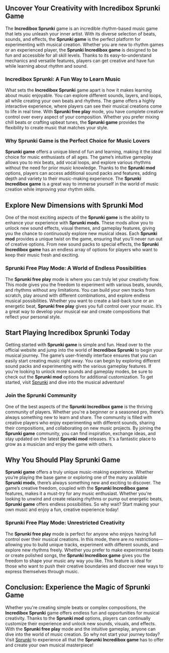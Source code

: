<p>
  <h2>Uncover Your Creativity with Incredibox Sprunki Game</h2>
  The <strong>Incredibox Sprunki</strong> game is an incredible rhythm-based music game that lets you unleash your inner artist. With its diverse selection of beats, sounds, and effects, the <strong>Sprunki game</strong> is the perfect platform for experimenting with musical creation. Whether you are new to rhythm games or an experienced player, the <strong>Sprunki Incredibox game</strong> is designed to be fun and accessible for all skill levels. Thanks to its easy-to-understand mechanics and versatile features, players can get creative and have fun while learning about rhythm and sound.

  <h3>Incredibox Sprunki: A Fun Way to Learn Music</h3>
  What sets the <strong>Incredibox Sprunki</strong> game apart is how it makes learning about music enjoyable. You can explore different sounds, layers, and loops, all while creating your own beats and rhythms. The game offers a highly interactive experience, where players can see their musical creations come to life in real time. With <strong>Sprunki free play</strong> mode, you have complete creative control over every aspect of your composition. Whether you prefer mixing chill beats or crafting upbeat tunes, the <strong>Sprunki game</strong> provides the flexibility to create music that matches your style.

  <h3>Why Sprunki Game is the Perfect Choice for Music Lovers</h3>
  <strong>Sprunki game</strong> offers a unique blend of fun and learning, making it the ideal choice for music enthusiasts of all ages. The game’s intuitive gameplay allows you to mix beats, add vocal loops, and explore various rhythms without the need for prior music knowledge. Thanks to the <strong>Sprunki mod</strong> options, players can access additional sound packs and features, adding depth and variety to their music-making experience. The <strong>Sprunki Incredibox game</strong> is a great way to immerse yourself in the world of music creation while improving your rhythm skills.

  <h2>Explore New Dimensions with Sprunki Mod</h2>
  One of the most exciting aspects of the <strong>Sprunki game</strong> is the ability to enhance your experience with <strong>Sprunki mods</strong>. These mods allow you to unlock new sound effects, visual themes, and gameplay features, giving you the chance to continuously explore new musical ideas. Each <strong>Sprunki mod</strong> provides a unique twist on the game, ensuring that you’ll never run out of creative options. From new sound packs to special effects, the <strong>Sprunki Incredibox game</strong> has an endless array of options for players who want to keep their music fresh and exciting.

  <h3>Sprunki Free Play Mode: A World of Endless Possibilities</h3>
  The <strong>Sprunki free play</strong> mode is where you can truly let your creativity flow. This mode gives you the freedom to experiment with various beats, sounds, and rhythms without any limitations. You can build your own tracks from scratch, play around with different combinations, and explore endless musical possibilities. Whether you want to create a laid-back tune or an energetic beat, <strong>Sprunki free play</strong> gives you full control over your music. It’s a great way to develop your musical ear and create compositions that reflect your personal style.

  <h2>Start Playing Incredibox Sprunki Today</h2>
  Getting started with <strong>Sprunki game</strong> is simple and fun. Head over to the official website and jump into the world of <strong>Incredibox Sprunki</strong> to begin your musical journey. The game’s user-friendly interface ensures that you can easily start creating music right away. You can begin by exploring different sound packs and experimenting with the various gameplay features. If you're looking to unlock more sounds and gameplay modes, be sure to check out the <strong>Sprunki mod</strong> options for additional customization. To get started, visit <a href="https://sprunkisprunk.github.io/" style="color:black;">Sprunki</a> and dive into the musical adventure!

  <h3>Join the Sprunki Community</h3>
  One of the best aspects of the <strong>Sprunki Incredibox game</strong> is the thriving community of players. Whether you're a beginner or a seasoned pro, there’s always something new to learn and share. The community is filled with creative players who enjoy experimenting with different sounds, sharing their compositions, and collaborating on new music projects. By joining the <strong>Sprunki game</strong> community, you can find inspiration, exchange ideas, and stay updated on the latest <strong>Sprunki mod</strong> releases. It's a fantastic place to grow as a musician and enjoy the game with others.

  <h2>Why You Should Play Sprunki Game</h2>
  <strong>Sprunki game</strong> offers a truly unique music-making experience. Whether you’re playing the base game or exploring one of the many available <strong>Sprunki mods</strong>, there’s always something new and exciting to discover. The game’s creative freedom, coupled with the <strong>Sprunki Incredibox game</strong> features, makes it a must-try for any music enthusiast. Whether you're looking to unwind and create relaxing rhythms or pump out energetic beats, <strong>Sprunki game</strong> offers endless possibilities. So why wait? Start making your own music and enjoy a fun, creative experience today!

  <h3>Sprunki Free Play Mode: Unrestricted Creativity</h3>
  The <strong>Sprunki free play</strong> mode is perfect for anyone who enjoys having full control over their musical creations. In this mode, there are no restrictions—allowing you to build unique tracks, experiment with different sounds, and explore new rhythms freely. Whether you prefer to make experimental beats or create polished songs, the <strong>Sprunki Incredibox game</strong> gives you the freedom to shape your music any way you like. This feature is ideal for those who want to push their creative boundaries and discover new ways to express themselves through music.

  <h2>Conclusion: Experience the Magic of Sprunki Game</h2>
  Whether you're creating simple beats or complex compositions, the <strong>Incredibox Sprunki</strong> game offers endless fun and opportunities for musical creativity. Thanks to the <strong>Sprunki mod</strong> options, players can continually customize their experience and unlock new sounds, visuals, and effects. With the <strong>Sprunki free play</strong> mode and the intuitive gameplay, anyone can dive into the world of music creation. So why not start your journey today? Visit <a href="https://sprunkisprunk.github.io/" style="color:black;">Sprunki</a> to experience all that the <strong>Sprunki Incredibox game</strong> has to offer and create your own musical masterpiece!
</p>
